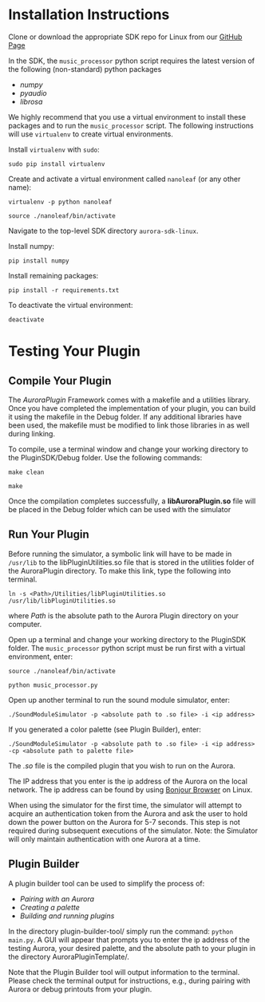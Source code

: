 # Installation Instructions

Clone or download the appropriate SDK repo for Linux from our [GitHub Page](https://github.com/nanoleaf/aurora-sdk-linux)

In the SDK, the `music_processor` python script requires the latest version of the following (non-standard) python packages

* _numpy_
* _pyaudio_
* _librosa_

We highly recommend that you use a virtual environment to install these packages and to run the `music_processor` script. The following instructions will use `virtualenv` to create virtual environments.

Install `virtualenv` with `sudo`:

`sudo pip install virtualenv`

Create and activate a virtual environment called `nanoleaf` (or any other name):

`virtualenv -p python nanoleaf`

`source ./nanoleaf/bin/activate`

Navigate to the top-level SDK directory `aurora-sdk-linux`.

Install numpy:

`pip install numpy`

Install remaining packages:

`pip install -r requirements.txt`

To deactivate the virtual environment:

`deactivate`

# Testing Your Plugin
## Compile Your Plugin
The _AuroraPlugin_ Framework comes with a makefile and a utilities library.
Once you have completed the implementation of your plugin, you can build it using the makefile in the Debug folder. If any additional libraries have been used, the makefile must be modified to link those libraries in as well during linking.

To compile, use a terminal window and change your working directory to the PluginSDK/Debug folder. Use the following commands:

`make clean`

`make`

Once the compilation completes successfully, a **libAuroraPlugin.so** file will be placed in the Debug folder which can be used with the simulator
## Run Your Plugin

Before running the simulator, a symbolic link will have to be made in `/usr/lib` to the libPluginUtilities.so file that is stored in the utilities folder of the AuroraPlugin directory.
To make this link, type the following into terminal.

`ln -s <Path>/Utilities/libPluginUtilities.so /usr/lib/libPluginUtilities.so`

where _Path_ is the absolute path to the Aurora Plugin directory on your computer.

Open up a terminal and change your working directory to the PluginSDK folder. The `music_processor` python script must be run first with a virtual environment, enter:

`source ./nanoleaf/bin/activate`

`python music_processor.py`

Open up another terminal to run the sound module simulator, enter:

`./SoundModuleSimulator -p <absolute path to .so file> -i <ip address>`

If you generated a color palette (see Plugin Builder), enter:

`./SoundModuleSimulator -p <absolute path to .so file> -i <ip address> -cp <absolute path to palette file>`

The *.so* file is the compiled plugin that you wish to run on the Aurora. 

The IP address that you enter is the ip address of the Aurora on the local network. The ip address can be found by using [Bonjour Browser](http://www.tildesoft.com) on Linux.

When using the simulator for the first time, the simulator will attempt to acquire an authentication token from the Aurora and ask the user to hold down the power button on the Aurora for 5-7 seconds. This step is not required during subsequent executions of the simulator. Note: the Simulator will only maintain authentication with one Aurora at a time.

## Plugin Builder
A plugin builder tool can be used to simplify the process of:

* _Pairing with an Aurora_
* _Creating a palette_
* _Building and running plugins_

In the directory plugin-builder-tool/ simply run the command: `python main.py`. A GUI will appear that prompts you to enter the ip address of the testing Aurora, your desired palette, and the absolute path to your plugin in the directory AuroraPluginTemplate/.

Note that the Plugin Builder tool will output information to the terminal. Please check the terminal output for instructions, e.g., during pairing with Aurora or debug printouts from your plugin.
